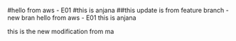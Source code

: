 
#hello from aws - E01
#this is anjana
##this update is from feature branch - new bran
hello from aws - E01
this is anjana

this is the new modification from ma
